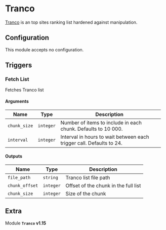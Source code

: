 # Tranco

[Tranco](https://tranco-list.eu/) is an top sites ranking list hardened against manipulation.

## Configuration

This module accepts no configuration.

## Triggers

### Fetch List

Fetches Tranco list

#### Arguments

| Name      |  Type   |  Description  |
| --------- | ------- | --------------------------- |
| `chunk_size` | `integer` | Number of items to include in each chunk. Defaults to 10 000. |
| `interval` | `integer` | Interval in hours to wait between each trigger call. Defaults to 24. |


#### Outputs

| Name      |  Type   |  Description  |
| --------- | ------- | --------------------------- |
| `file_path` | `string` | Tranco list file path |
| `chunk_offset` | `integer` | Offset of the chunk in the full list |
| `chunk_size` | `integer` | Size of the chunk |


## Extra

Module **`Tranco` v1.15**